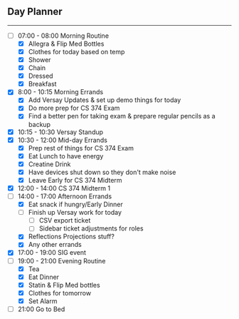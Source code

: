 ## Day Planner
---
- [ ] 07:00 - 08:00 Morning Routine
	- [x] Allegra & Flip Med Bottles
	- [x] Clothes for today based on temp
	- [x] Shower
	- [x] Chain
	- [x] Dressed
	- [x] Breakfast 
- [x] 8:00 - 10:15 Morning Errands
	- [x] Add Versay Updates & set up demo things for today
	- [x] Do more prep for CS 374 Exam
	- [x] Find a better pen for taking exam & prepare regular pencils as a backup
- [x] 10:15 - 10:30 Versay Standup
- [x] 10:30 - 12:00 Mid-day Errands
	- [x] Prep rest of things for CS 374 Exam
	- [x] Eat Lunch to have energy 
	- [x] Creatine Drink
	- [x] Have devices shut down so they don't make noise
	- [x] Leave Early for CS 374 Midterm 
- [x] 12:00 - 14:00 CS 374 Midterm 1
- [ ] 14:00 - 17:00 Afternoon Errands
	- [x] Eat snack if hungry/Early Dinner
	- [ ] Finish up Versay work for today
		- [ ] CSV export ticket
		- [ ] Sidebar ticket adjustments for roles
	- [x] Reflections Projections stuff?
	- [x] Any other errands
- [x] 17:00 - 19:00 SIG event 
- [ ] 19:00 - 21:00 Evening Routine
	- [x] Tea
	- [x] Eat Dinner
	- [x] Statin & Flip Med bottles
	- [x] Clothes for tomorrow 
	- [x] Set Alarm
- [ ] 21:00 Go to Bed 